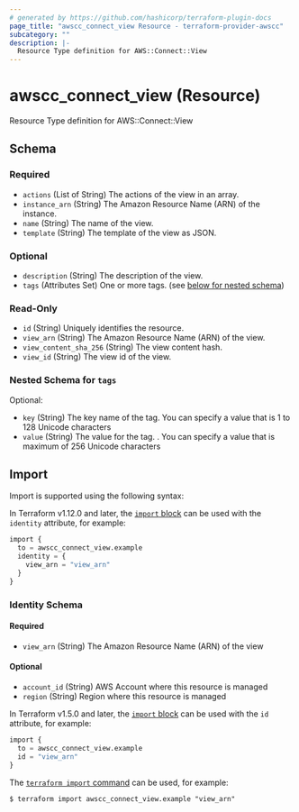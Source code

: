 ```yaml
---
# generated by https://github.com/hashicorp/terraform-plugin-docs
page_title: "awscc_connect_view Resource - terraform-provider-awscc"
subcategory: ""
description: |-
  Resource Type definition for AWS::Connect::View
---
```


# awscc_connect_view (Resource)

Resource Type definition for AWS::Connect::View



<!-- schema generated by tfplugindocs -->
## Schema

### Required

- `actions` (List of String) The actions of the view in an array.
- `instance_arn` (String) The Amazon Resource Name (ARN) of the instance.
- `name` (String) The name of the view.
- `template` (String) The template of the view as JSON.

### Optional

- `description` (String) The description of the view.
- `tags` (Attributes Set) One or more tags. (see [below for nested schema](#nestedatt--tags))

### Read-Only

- `id` (String) Uniquely identifies the resource.
- `view_arn` (String) The Amazon Resource Name (ARN) of the view.
- `view_content_sha_256` (String) The view content hash.
- `view_id` (String) The view id of the view.

<a id="nestedatt--tags"></a>
### Nested Schema for `tags`

Optional:

- `key` (String) The key name of the tag. You can specify a value that is 1 to 128 Unicode characters
- `value` (String) The value for the tag. . You can specify a value that is maximum of 256 Unicode characters

## Import

Import is supported using the following syntax:

In Terraform v1.12.0 and later, the [`import` block](https://developer.hashicorp.com/terraform/language/import) can be used with the `identity` attribute, for example:

```terraform
import {
  to = awscc_connect_view.example
  identity = {
    view_arn = "view_arn"
  }
}
```

<!-- schema generated by tfplugindocs -->
### Identity Schema

#### Required

- `view_arn` (String) The Amazon Resource Name (ARN) of the view

#### Optional

- `account_id` (String) AWS Account where this resource is managed
- `region` (String) Region where this resource is managed

In Terraform v1.5.0 and later, the [`import` block](https://developer.hashicorp.com/terraform/language/import) can be used with the `id` attribute, for example:

```terraform
import {
  to = awscc_connect_view.example
  id = "view_arn"
}
```

The [`terraform import` command](https://developer.hashicorp.com/terraform/cli/commands/import) can be used, for example:

```shell
$ terraform import awscc_connect_view.example "view_arn"
```
